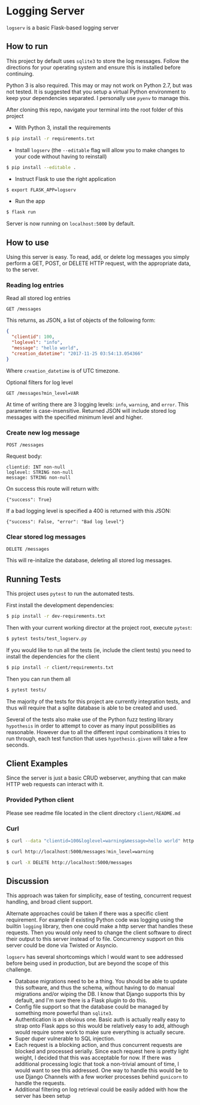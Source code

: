Logging Server
==============

`logserv` is a basic Flask-based logging server

How to run
----------

This project by default uses `sqlite3` to store the log messages. Follow the directions for your operating system and ensure this is installed before continuing.

Python 3 is also required. This may or may not work on Python 2.7, but was not tested. It is suggested that you setup a virtual Python environment to keep your dependencies separated. I personally use `pyenv` to manage this.

After cloning this repo, navigate your terminal into the root folder of this project

- With Python 3, install the requirements

```bash
$ pip install -r requirements.txt
```

- Install `logserv` (the `--editable` flag will allow you to make changes to your code without having to reinstall)

```bash
$ pip install --editable .
```

- Instruct Flask to use the right application

```bash
$ export FLASK_APP=logserv
```

- Run the app

```bash
$ flask run
```

Server is now running on `localhost:5000` by default.

How to use
----------

Using this server is easy. To read, add, or delete log messages you simply perform a GET, POST, or DELETE HTTP request, with the appropriate data, to the server.

### Reading log entries

Read all stored log entries

`GET /messages`

This returns, as JSON, a list of objects of the following form:

```json
{
  "clientid": 100,
  "loglevel": "info",
  "message": "hello world",
  "creation_datetime": "2017-11-25 03:54:13.054366"
}
```

Where `creation_datetime` is of UTC timezone.

Optional filters for log level

`GET /messages?min_level=VAR`

At time of writing there are 3 logging levels: `info`, `warning`, and `error`. This parameter is case-insensitive. Returned JSON will include stored log messages with the specified minimum level and higher.

### Create new log message

`POST /messages`

Request body:

```
clientid: INT non-null
loglevel: STRING non-null
message: STRING non-null
```

On success this route will return with:

```
{"success": True}
```

If a bad logging level is specified a 400 is returned with this JSON:

```
{"success": False, "error": "Bad log level"}
```

### Clear stored log messages

`DELETE /messages`

This will re-initalize the database, deleting all stored log messages.

Running Tests
-------------

This project uses `pytest` to run the automated tests.

First install the development dependencies:

```bash
$ pip install -r dev-requirements.txt
```

Then with your current working director at the project root, execute `pytest`:

```bash
$ pytest tests/test_logserv.py
```

If you would like to run all the tests (ie, include the client tests) you need to install the dependencies for the client

```bash
$ pip install -r client/requirements.txt
```

Then you can run them all

```bash
$ pytest tests/
```

The majority of the tests for this project are currently integration tests, and thus will require that a sqlite database is able to be created and used.

Several of the tests also make use of the Python fuzz testing library `hypothesis` in order to attempt to cover as many input possibilities as reasonable. However due to all the different input combinations it tries to run through, each test function that uses `hypothesis.given` will take a few seconds.

Client Examples
---------------

Since the server is just a basic CRUD webserver, anything that can make HTTP web requests can interact with it.

### Provided Python client

Please see readme file located in the client directory `client/README.md`

### Curl

```bash
$ curl --data "clientid=100&loglevel=warning&message=hello world" http://localhost:5000/messages
```

```bash
$ curl http://localhost:5000/messages?min_level=warning
```

```bash
$ curl -X DELETE http://localhost:5000/messages
```

Discussion
----------

This approach was taken for simplicity, ease of testing, concurrent request handling, and broad client support.

Alternate approaches could be taken if there was a specific client requirement. For example if existing Python code was logging using the builtin `logging` library, then one could make a http server that handles these requests. Then you would only need to change the client software to direct their output to this server instead of to file. Concurrency support on this server could be done via Twisted or Asyncio.

`logserv` has several shortcomings which I would want to see addressed before being used in production, but are beyond the scope of this challenge.

- Database migrations need to be a thing. You should be able to update this software, and thus the schema, without having to do manual migrations and/or wiping the DB. I know that Django supports this by default, and I'm sure there is a Flask plugin to do this.
- Config file support so that the database could be managed by something more powerful than `sqlite3`.
- Authentication is an obvious one. Basic auth is actually really easy to strap onto Flask apps so this would be relatively easy to add, although would require some work to make sure everything is actually secure.
- Super duper vulnerable to SQL injection.
- Each request is a blocking action, and thus concurrent requests are blocked and processed serially. Since each request here is pretty light weight, I decided that this was acceptable for now. If there was additional processing logic that took a non-trivial amount of time, I would want to see this addressed. One way to handle this would be to use Django Channels with a few worker processes behind `gunicorn` to handle the requests.
- Additional filtering on log retrieval could be easily added with how the server has been setup
